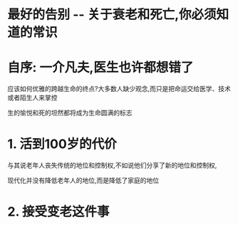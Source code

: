 # 最好的告别 -- 关于衰老和死亡,你必须知道的常识

# 自序: 一介凡夫,医生也许都想错了

应该如何优雅的跨越生命的终点?大多数人缺少观念,而只是把命运交给医学、技术或者陌生人来掌控

生的愉悦和死的坦然都将成为生命圆满的标志

# 1. 活到100岁的代价

与其说老年人丧失传统的地位和控制权,不如说他们分享了新的地位和控制权,

现代化并没有降低老年人的地位,而是降低了家庭的地位

# 2. 接受变老这件事

